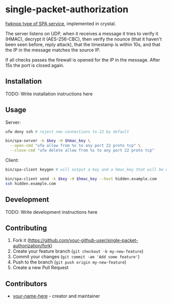 # single-packet-authorization

[fwknop type of SPA service](http://www.cipherdyne.org/fwknop/docs/fwknop-tutorial.html), implemented in crystal.

The server listens on UDP, when it receives a message it tries to verify it (HMAC), decrypt it (AES-256-CBC), then verify the nounce (that it haven't been seen before, reply attack), that the timestamp is within 10s, and that the IP in the message matches the source IP.

If all checks passes the firewall is opened for the IP in the message. After 15s the port is closed again.

## Installation

TODO: Write installation instructions here

## Usage

Server:

```sh
ufw deny ssh # reject new connections to 22 by default

bin/spa-server -k $key -H $hmac_key \
  --open-cmd "ufw allow from %s to any port 22 proto tcp" \
  --close-cmd "ufw delete allow from %s to any port 22 proto tcp"
```

Client:

```sh
bin/spa-client keygen # will output a key and a hmac_key that will be used below

bin/spa-client send -k $key -H $hmac_key --host hidden.example.com
ssh hidden.example.com
```

## Development

TODO: Write development instructions here

## Contributing

1. Fork it (<https://github.com/your-github-user/single-packet-authorization/fork>)
2. Create your feature branch (`git checkout -b my-new-feature`)
3. Commit your changes (`git commit -am 'Add some feature'`)
4. Push to the branch (`git push origin my-new-feature`)
5. Create a new Pull Request

## Contributors

- [your-name-here](https://github.com/your-github-user) - creator and maintainer
